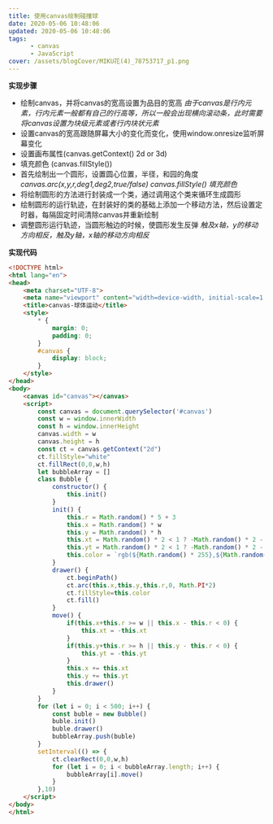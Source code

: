 ```yaml
---
title: 使用canvas绘制碰撞球
date: 2020-05-06 10:48:06
updated: 2020-05-06 10:48:06
tags:
      - canvas
      - JavaScript
cover: /assets/blogCover/MIKU花(4)_78753717_p1.png
---
```


**实现步骤**
* 绘制canvas，并将canvas的宽高设置为品目的宽高
    *由于canvas是行内元素，行内元素一般都有自己的行高等，所以一般会出现横向滚动条，此时需要将canvas设置为块级元素或者行内块状元素*
* 设置canvas的宽高跟随屏幕大小的变化而变化，使用window.onresize监听屏幕变化
* 设置画布属性(canvas.getContext() 2d or 3d)
* 填充颜色 (canvas.fillStyle())
* 首先绘制出一个圆形，设置圆心位置，半径，和园的角度
    *canvas.arc(x,y,r,deg1,deg2,true/false) canvas.fillStyle() 填充颜色*
* 将绘制圆形的方法进行封装成一个类，通过调用这个类来循环生成圆形
* 绘制圆形的运行轨迹，在封装好的类的基础上添加一个移动方法，然后设置定时器，每隔固定时间清除canvas并重新绘制
* 调整圆形运行轨迹，当圆形触边的时候，使圆形发生反弹
    *触及x轴，y的移动方向相反，触及y轴，x轴的移动方向相反*


**实现代码**
~~~html
<!DOCTYPE html>
<html lang="en">
<head>
    <meta charset="UTF-8">
    <meta name="viewport" content="width=device-width, initial-scale=1.0">
    <title>canvas-球体运动</title>
    <style>
        * {
            margin: 0;
            padding: 0;
        }
        #canvas {
            display: block;
        }
    </style>
</head>
<body>
    <canvas id="canvas"></canvas>
    <script>
        const canvas = document.querySelector('#canvas')
        const w = window.innerWidth
        const h = window.innerHeight
        canvas.width = w
        canvas.height = h
        const ct = canvas.getContext("2d")
        ct.fillStyle="white"
        ct.fillRect(0,0,w,h)
        let bubbleArray = []
        class Bubble {
            constructor() {
                this.init()
            }
            init() {
                this.r = Math.random() * 5 + 3
                this.x = Math.random() * w 
                this.y = Math.random() * h
                this.xt = Math.random() * 2 < 1 ? -Math.random() * 2 - 1 : Math.random() * 2 + 1 
                this.yt = Math.random() * 2 < 1 ? -Math.random() * 2 - 1 : Math.random() * 2 + 1
                this.color = `rgb(${Math.random() * 255},${Math.random() * 255},${Math.random() * 255})`
            }
            drawer() {
                ct.beginPath()
                ct.arc(this.x,this.y,this.r,0, Math.PI*2)
                ct.fillStyle=this.color
                ct.fill()
            }
            move() {
                if(this.x+this.r >= w || this.x - this.r < 0) {
                    this.xt = -this.xt
                }
                if(this.y+this.r >= h || this.y - this.r < 0) {
                    this.yt = -this.yt
                }
                this.x += this.xt
                this.y += this.yt
                this.drawer()
            }
        }
        for (let i = 0; i < 500; i++) {
            const buble = new Bubble()
            buble.init()
            buble.drawer()
            bubbleArray.push(buble)
        }
        setInterval(() => {
            ct.clearRect(0,0,w,h)
            for (let i = 0; i < bubbleArray.length; i++) {
                bubbleArray[i].move()
            } 
        },10)
    </script>
</body>
</html>
~~~
